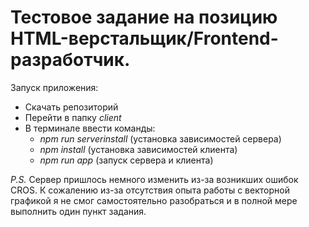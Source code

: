 # Тестовое задание на позицию HTML-верстальщик/Frontend-разработчик.

Запуск приложения:
* Скачать репозиторий
* Перейти в папку *client*
* В терминале ввести команды:
  + *npm run serverinstall* (установка зависимостей сервера)
  + *npm install* (установка зависимостей клиента)
  + *npm run app* (запуск сервера и клиента)

*P.S.* Сервер пришлось немного изменить из-за возникших ошибок CROS. К сожалению из-за отсутствия опыта работы с векторной графикой я не смог самостоятельно разобраться и в полной мере выполнить один пункт задания.
